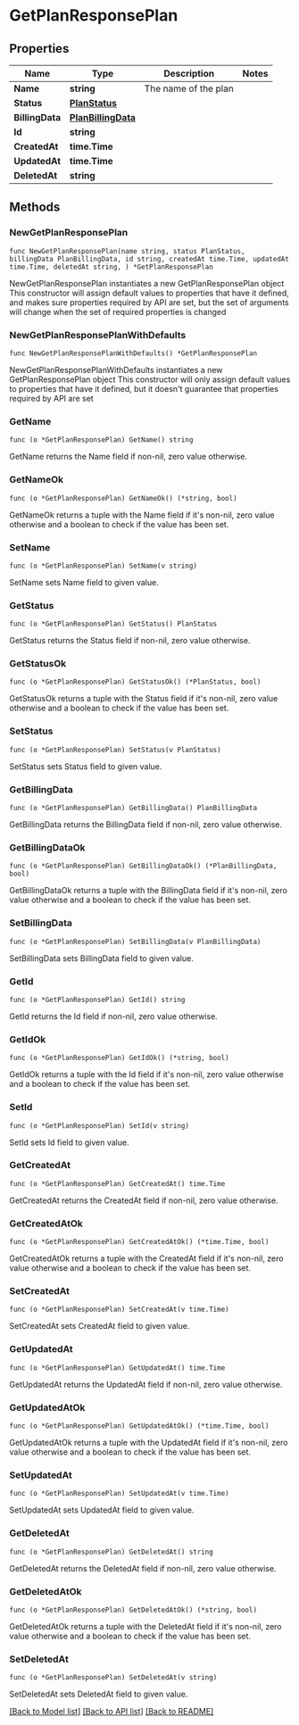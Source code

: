 # GetPlanResponsePlan

## Properties

Name | Type | Description | Notes
------------ | ------------- | ------------- | -------------
**Name** | **string** | The name of the plan | 
**Status** | [**PlanStatus**](PlanStatus.md) |  | 
**BillingData** | [**PlanBillingData**](PlanBillingData.md) |  | 
**Id** | **string** |  | 
**CreatedAt** | **time.Time** |  | 
**UpdatedAt** | **time.Time** |  | 
**DeletedAt** | **string** |  | 

## Methods

### NewGetPlanResponsePlan

`func NewGetPlanResponsePlan(name string, status PlanStatus, billingData PlanBillingData, id string, createdAt time.Time, updatedAt time.Time, deletedAt string, ) *GetPlanResponsePlan`

NewGetPlanResponsePlan instantiates a new GetPlanResponsePlan object
This constructor will assign default values to properties that have it defined,
and makes sure properties required by API are set, but the set of arguments
will change when the set of required properties is changed

### NewGetPlanResponsePlanWithDefaults

`func NewGetPlanResponsePlanWithDefaults() *GetPlanResponsePlan`

NewGetPlanResponsePlanWithDefaults instantiates a new GetPlanResponsePlan object
This constructor will only assign default values to properties that have it defined,
but it doesn't guarantee that properties required by API are set

### GetName

`func (o *GetPlanResponsePlan) GetName() string`

GetName returns the Name field if non-nil, zero value otherwise.

### GetNameOk

`func (o *GetPlanResponsePlan) GetNameOk() (*string, bool)`

GetNameOk returns a tuple with the Name field if it's non-nil, zero value otherwise
and a boolean to check if the value has been set.

### SetName

`func (o *GetPlanResponsePlan) SetName(v string)`

SetName sets Name field to given value.


### GetStatus

`func (o *GetPlanResponsePlan) GetStatus() PlanStatus`

GetStatus returns the Status field if non-nil, zero value otherwise.

### GetStatusOk

`func (o *GetPlanResponsePlan) GetStatusOk() (*PlanStatus, bool)`

GetStatusOk returns a tuple with the Status field if it's non-nil, zero value otherwise
and a boolean to check if the value has been set.

### SetStatus

`func (o *GetPlanResponsePlan) SetStatus(v PlanStatus)`

SetStatus sets Status field to given value.


### GetBillingData

`func (o *GetPlanResponsePlan) GetBillingData() PlanBillingData`

GetBillingData returns the BillingData field if non-nil, zero value otherwise.

### GetBillingDataOk

`func (o *GetPlanResponsePlan) GetBillingDataOk() (*PlanBillingData, bool)`

GetBillingDataOk returns a tuple with the BillingData field if it's non-nil, zero value otherwise
and a boolean to check if the value has been set.

### SetBillingData

`func (o *GetPlanResponsePlan) SetBillingData(v PlanBillingData)`

SetBillingData sets BillingData field to given value.


### GetId

`func (o *GetPlanResponsePlan) GetId() string`

GetId returns the Id field if non-nil, zero value otherwise.

### GetIdOk

`func (o *GetPlanResponsePlan) GetIdOk() (*string, bool)`

GetIdOk returns a tuple with the Id field if it's non-nil, zero value otherwise
and a boolean to check if the value has been set.

### SetId

`func (o *GetPlanResponsePlan) SetId(v string)`

SetId sets Id field to given value.


### GetCreatedAt

`func (o *GetPlanResponsePlan) GetCreatedAt() time.Time`

GetCreatedAt returns the CreatedAt field if non-nil, zero value otherwise.

### GetCreatedAtOk

`func (o *GetPlanResponsePlan) GetCreatedAtOk() (*time.Time, bool)`

GetCreatedAtOk returns a tuple with the CreatedAt field if it's non-nil, zero value otherwise
and a boolean to check if the value has been set.

### SetCreatedAt

`func (o *GetPlanResponsePlan) SetCreatedAt(v time.Time)`

SetCreatedAt sets CreatedAt field to given value.


### GetUpdatedAt

`func (o *GetPlanResponsePlan) GetUpdatedAt() time.Time`

GetUpdatedAt returns the UpdatedAt field if non-nil, zero value otherwise.

### GetUpdatedAtOk

`func (o *GetPlanResponsePlan) GetUpdatedAtOk() (*time.Time, bool)`

GetUpdatedAtOk returns a tuple with the UpdatedAt field if it's non-nil, zero value otherwise
and a boolean to check if the value has been set.

### SetUpdatedAt

`func (o *GetPlanResponsePlan) SetUpdatedAt(v time.Time)`

SetUpdatedAt sets UpdatedAt field to given value.


### GetDeletedAt

`func (o *GetPlanResponsePlan) GetDeletedAt() string`

GetDeletedAt returns the DeletedAt field if non-nil, zero value otherwise.

### GetDeletedAtOk

`func (o *GetPlanResponsePlan) GetDeletedAtOk() (*string, bool)`

GetDeletedAtOk returns a tuple with the DeletedAt field if it's non-nil, zero value otherwise
and a boolean to check if the value has been set.

### SetDeletedAt

`func (o *GetPlanResponsePlan) SetDeletedAt(v string)`

SetDeletedAt sets DeletedAt field to given value.



[[Back to Model list]](../README.md#documentation-for-models) [[Back to API list]](../README.md#documentation-for-api-endpoints) [[Back to README]](../README.md)


